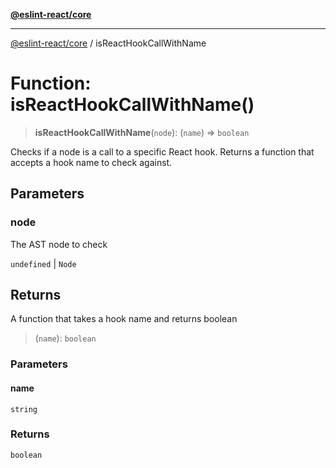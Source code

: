 [**@eslint-react/core**](../README.md)

***

[@eslint-react/core](../README.md) / isReactHookCallWithName

# Function: isReactHookCallWithName()

> **isReactHookCallWithName**(`node`): (`name`) => `boolean`

Checks if a node is a call to a specific React hook.
Returns a function that accepts a hook name to check against.

## Parameters

### node

The AST node to check

`undefined` | `Node`

## Returns

A function that takes a hook name and returns boolean

> (`name`): `boolean`

### Parameters

#### name

`string`

### Returns

`boolean`
